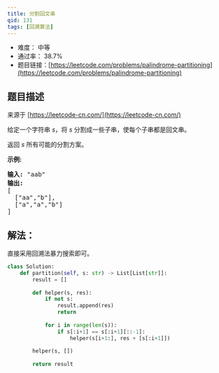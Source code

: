 ```yaml
---
title: 分割回文串
qid: 131
tags: [回溯算法]
---
```



- 难度： 中等
- 通过率： 38.7%
- 题目链接：[https://leetcode.com/problems/palindrome-partitioning](https://leetcode.com/problems/palindrome-partitioning)


## 题目描述

来源于 [https://leetcode-cn.com/](https://leetcode-cn.com/)

<p>给定一个字符串 <em>s</em>，将<em> s </em>分割成一些子串，使每个子串都是回文串。</p>

<p>返回 <em>s</em> 所有可能的分割方案。</p>

<p><strong>示例:</strong></p>

<pre><strong>输入:</strong>&nbsp;&quot;aab&quot;
<strong>输出:</strong>
[
  [&quot;aa&quot;,&quot;b&quot;],
  [&quot;a&quot;,&quot;a&quot;,&quot;b&quot;]
]</pre>


## 解法：

直接采用回溯法暴力搜索即可。

```python
class Solution:
    def partition(self, s: str) -> List[List[str]]:
        result = []
        
        def helper(s, res):
            if not s:
                result.append(res)
                return
                
            for i in range(len(s)):
                if s[:i+1] == s[:i+1][::-1]:
                    helper(s[i+1:], res + [s[:i+1]])
        
        helper(s, [])
        
        return result
```